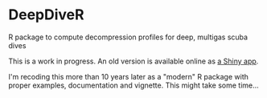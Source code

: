 # DeepDiveR
R package to compute decompression profiles for deep, multigas scuba dives

This is a work in progress. An old version is available online as [a Shiny app](https://diving.shinyapps.io/DivingPlan/). 

I'm recoding this more than 10 years later as a "modern" R package with proper examples, documentation and vignette. This might take some time...
